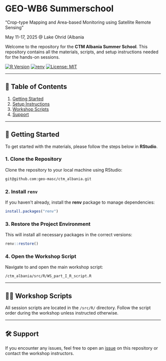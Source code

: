 # GEO-WB6 Summerschool
“Crop-type Mapping and Area-based Monitoring using Satellite Remote Sensing”

May 11-17, 2025 @ Lake Ohrid (Albania

Welcome to the repository for the **CTM Albania Summer School**. This repository contains all the materials, scripts, and setup instructions needed for the hands-on sessions.

[![R Version](https://img.shields.io/badge/R-%3E%3D4.2.0-blue)](https://cran.r-project.org/)
[![renv](https://img.shields.io/badge/dependency-renv-success)](https://rstudio.github.io/renv/)
[![License: MIT](https://img.shields.io/badge/license-MIT-lightgrey.svg)](LICENSE)

---

## 📑 Table of Contents

1. [Getting Started](#getting-started)
2. [Setup Instructions](#setup-instructions)
3. [Workshop Scripts](#workshop-scripts)
4. [Support](#support)

---

## 🚀 Getting Started

To get started with the materials, please follow the steps below in **RStudio**.

### 1. Clone the Repository

Clone the repository to your local machine using RStudio:

```bash
git@github.com:geo-masc/ctm_albania.git
```

### 2. Install `renv`

If you haven't already, install the **renv** package to manage dependencies:

```r
install.packages("renv")
```

### 3. Restore the Project Environment

This will install all necessary packages in the correct versions:

```r
renv::restore()
```

### 4. Open the Workshop Script

Navigate to and open the main workshop script:

```
/ctm_albania/src/R/WS_part_I_R_script.R
```

---

## 🧑‍🏫 Workshop Scripts

All session scripts are located in the `/src/R/` directory. Follow the script order during the workshop unless instructed otherwise.

---

## 🛠️ Support

If you encounter any issues, feel free to open an [issue](https://github.com/your-username/ctm_albania/issues) on this repository or contact the workshop instructors.
